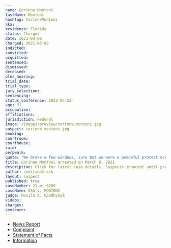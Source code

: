 ```yaml
---
name: Corinne Montoni
lastName: Montoni
hashtag: CorinneMontoni
aka:
residence: Florida
status: Charged
date: 2021-03-08
charged: 2021-03-08
indicted:
convicted:
acquitted:
sentenced:
dismissed:
deceased:
plea_hearing:
trial_date:
trial_type:
jury_selection:
sentencing:
status_conference: 2023-06-22
age: 31
occupation:
affiliations:
jurisdiction: Federal
image: /images/preview/corinne-montoni.jpg
suspect: corinne-montoni.jpg
booking:
courtroom:
courthouse:
raid:
perpwalk:
quote: "We broke a few windows, sure but we were a peaceful protest occupying the people's property..."
title: Corinne Montoni arrested on March 8, 2021
description: Click for latest case details. Suspects innocent until proven guilty.
author: seditiontrack
layout: suspect
published: true
caseNumber: 21-mj-0289
caseName: USA v. MONTONI
judge: Moxila A. Upadhyaya
videos:
charges:
sentence:
---
```

- [News Report](https://www.fox13news.com/news/lakeland-woman-charged-with-being-at-u-s-capitol-attack)
- [Complaint](https://www.justice.gov/usao-dc/case-multi-defendant/file/1378976/download)
- [Statement of Facts](https://www.justice.gov/usao-dc/case-multi-defendant/file/1378971/download)
- [Information](https://storage.courtlistener.com/recap/gov.uscourts.dcd.256342/gov.uscourts.dcd.256342.68.0.pdf)
